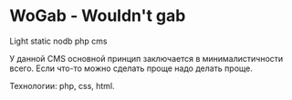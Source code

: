 WoGab - Wouldn't gab
=========

Light static nodb php cms

У данной CMS основной принцип заключается в минималистичности всего. Еcли что-то можно сделать проще надо делать проще.

Технологии: php, css, html.
